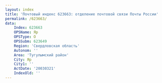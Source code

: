 ```yaml
---
layout: index
title: 'Почтовый индекс 623663: отделение почтовой связи Почты России'
permalink: /623663/
data:
    Index: 623663
    OPSName: Яр
    OPSType: О
    OPSSubm: 623649
    Region: 'Свердловская область'
    Autonom: ''
    Area: 'Тугулымский район'
    City: Яр
    City1: ''
    ActDate: '20030321'
    IndexOld: ''
---
```

